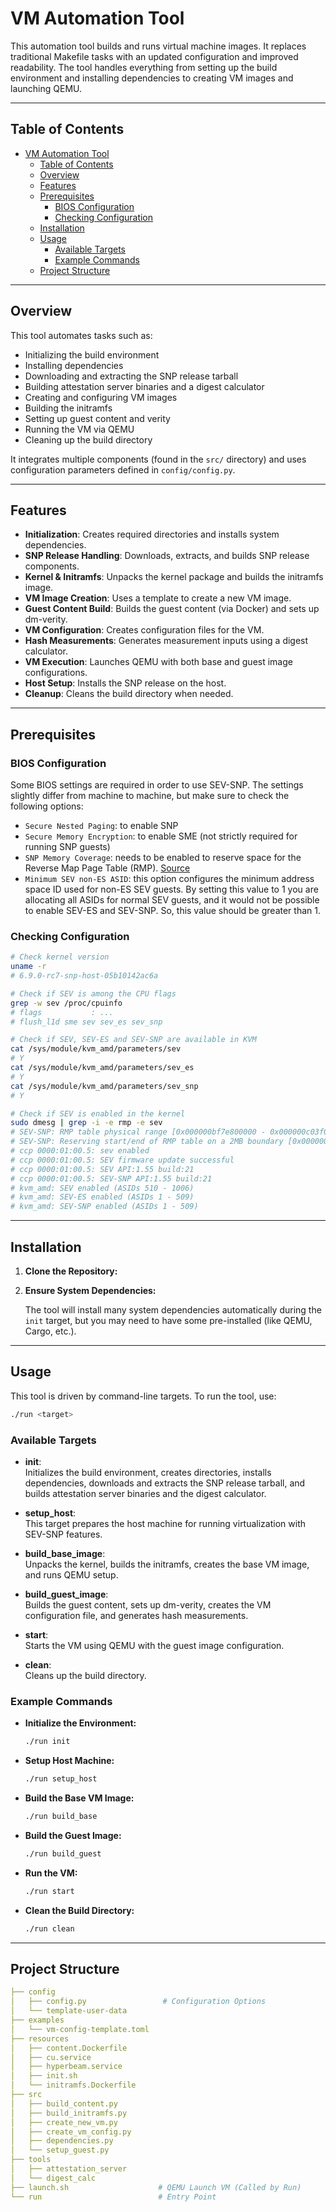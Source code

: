 # VM Automation Tool

This automation tool builds and runs virtual machine images. It replaces traditional Makefile tasks with an updated configuration and improved readability. The tool handles everything from setting up the build environment and installing dependencies to creating VM images and launching QEMU.

---

## Table of Contents

- [VM Automation Tool](#vm-automation-tool)
  - [Table of Contents](#table-of-contents)
  - [Overview](#overview)
  - [Features](#features)
  - [Prerequisites](#prerequisites)
    - [BIOS Configuration](#bios-configuration)
    - [Checking Configuration](#checking-configuration)
  - [Installation](#installation)
  - [Usage](#usage)
    - [Available Targets](#available-targets)
    - [Example Commands](#example-commands)
  - [Project Structure](#project-structure)

---

## Overview

This tool automates tasks such as:

- Initializing the build environment
- Installing dependencies
- Downloading and extracting the SNP release tarball
- Building attestation server binaries and a digest calculator
- Creating and configuring VM images
- Building the initramfs
- Setting up guest content and verity
- Running the VM via QEMU
- Cleaning up the build directory

It integrates multiple components (found in the `src/` directory) and uses configuration parameters defined in `config/config.py`.

---

## Features

- **Initialization**: Creates required directories and installs system dependencies.
- **SNP Release Handling**: Downloads, extracts, and builds SNP release components.
- **Kernel & Initramfs**: Unpacks the kernel package and builds the initramfs image.
- **VM Image Creation**: Uses a template to create a new VM image.
- **Guest Content Build**: Builds the guest content (via Docker) and sets up dm-verity.
- **VM Configuration**: Creates configuration files for the VM.
- **Hash Measurements**: Generates measurement inputs using a digest calculator.
- **VM Execution**: Launches QEMU with both base and guest image configurations.
- **Host Setup**: Installs the SNP release on the host.
- **Cleanup**: Cleans the build directory when needed.

---

## Prerequisites

### BIOS Configuration

Some BIOS settings are required in order to use SEV-SNP. The settings slightly
differ from machine to machine, but make sure to check the following options:

- `Secure Nested Paging`: to enable SNP
- `Secure Memory Encryption`: to enable SME (not strictly required for running
  SNP guests)
- `SNP Memory Coverage`: needs to be enabled to reserve space for the Reverse
  Map Page Table (RMP). [Source](https://github.com/AMDESE/AMDSEV/issues/68)
- `Minimum SEV non-ES ASID`: this option configures the minimum address space ID
  used for non-ES SEV guests. By setting this value to 1 you are allocating all
  ASIDs for normal SEV guests, and it would not be possible to enable SEV-ES and
  SEV-SNP. So, this value should be greater than 1.

### Checking Configuration

```bash
# Check kernel version
uname -r
# 6.9.0-rc7-snp-host-05b10142ac6a

# Check if SEV is among the CPU flags
grep -w sev /proc/cpuinfo
# flags           : ...
# flush_l1d sme sev sev_es sev_snp

# Check if SEV, SEV-ES and SEV-SNP are available in KVM
cat /sys/module/kvm_amd/parameters/sev
# Y
cat /sys/module/kvm_amd/parameters/sev_es 
# Y
cat /sys/module/kvm_amd/parameters/sev_snp 
# Y

# Check if SEV is enabled in the kernel
sudo dmesg | grep -i -e rmp -e sev
# SEV-SNP: RMP table physical range [0x000000bf7e800000 - 0x000000c03f0fffff]
# SEV-SNP: Reserving start/end of RMP table on a 2MB boundary [0x000000c03f000000]
# ccp 0000:01:00.5: sev enabled
# ccp 0000:01:00.5: SEV firmware update successful
# ccp 0000:01:00.5: SEV API:1.55 build:21
# ccp 0000:01:00.5: SEV-SNP API:1.55 build:21
# kvm_amd: SEV enabled (ASIDs 510 - 1006)
# kvm_amd: SEV-ES enabled (ASIDs 1 - 509)
# kvm_amd: SEV-SNP enabled (ASIDs 1 - 509)
```

---

## Installation

1. **Clone the Repository:**

2. **Ensure System Dependencies:**

   The tool will install many system dependencies automatically during the `init` target, but you may need to have some pre-installed (like QEMU, Cargo, etc.).

---

## Usage

This tool is driven by command-line targets. To run the tool, use:

```bash
./run <target>
```

### Available Targets

- **init**:  
  Initializes the build environment, creates directories, installs dependencies, downloads and extracts the SNP release tarball, and builds attestation server binaries and the digest calculator.

- **setup_host**:  
  This target prepares the host machine for running virtualization with SEV-SNP features.

- **build_base_image**:  
  Unpacks the kernel, builds the initramfs, creates the base VM image, and runs QEMU setup.

- **build_guest_image**:  
  Builds the guest content, sets up dm-verity, creates the VM configuration file, and generates hash measurements.

- **start**:  
  Starts the VM using QEMU with the guest image configuration.

- **clean**:  
  Cleans up the build directory.

### Example Commands

- **Initialize the Environment:**

  ```bash
  ./run init
  ```

- **Setup Host Machine:**

  ```bash
  ./run setup_host
  ```

- **Build the Base VM Image:**

  ```bash
  ./run build_base
  ```

- **Build the Guest Image:**

  ```bash
  ./run build_guest
  ```

- **Run the VM:**

  ```bash
  ./run start
  ```

- **Clean the Build Directory:**

  ```bash
  ./run clean
  ```

---

## Project Structure

```yaml
├── config                      
│   ├── config.py                 # Configuration Options
│   └── template-user-data
├── examples
│   └── vm-config-template.toml
├── resources
│   ├── content.Dockerfile
│   ├── cu.service
│   ├── hyperbeam.service
│   ├── init.sh
│   └── initramfs.Dockerfile
├── src
│   ├── build_content.py
│   ├── build_initramfs.py
│   ├── create_new_vm.py
│   ├── create_vm_config.py
│   ├── dependencies.py
│   └── setup_guest.py
├── tools
│   ├── attestation_server
│   └── digest_calc
├── launch.sh                    # QEMU Launch VM (Called by Run)
└── run                          # Entry Point
```
